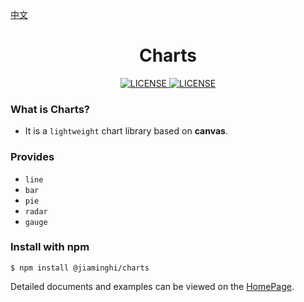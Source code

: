 [中文](./README.md)

<h1 align="center">Charts</h1>

<p align="center">
    <a href="https://github.com/jiaming743/charts/blob/master/LICENSE">
        <img src="https://img.shields.io/github/license/jiaming743/charts.svg" alt="LICENSE" />
    </a>
    <a href="https://www.npmjs.com/package/@jiaminghi/charts">
        <img src="https://img.shields.io/npm/v/@jiaminghi/charts.svg" alt="LICENSE" />
    </a>
</p>

### What is Charts?

- It is a `lightweight` chart library based on **canvas**.

### Provides

* `line`
* `bar`
* `pie`
* `radar`
* `gauge`

### Install with npm

```shell
$ npm install @jiaminghi/charts
```

Detailed documents and examples can be viewed on the [HomePage](http://charts.jiaminghi.com).
